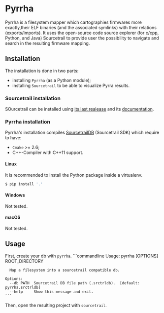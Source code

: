 # Pyrrha

Pyrrha is a filesystem mapper which cartographies firmwares more exactly,their ELF binaries (and the associated symlinks) with their relations (exports/imports).
It uses the open-source code source explorer (for c/cpp, Python, and Java) Sourcetrail to provide user the possibility to navigate and search in the resulting firmware mapping.

## Installation
The installation is done in two parts:
- installing `Pyrrha` (as a Python module);
- installing `Sourcetrail` to be able to visualize Pyrra results.

### Sourcetrail installation
SOurcetrail can be installed using [its last realease](https://github.com/CoatiSoftware/Sourcetrail/releases/tag/2021.4.19) and its [documentation](https://github.com/CoatiSoftware/Sourcetrail/releases/tag/2021.4.19).

### Pyrrha installation
Pyrrha's installation compiles [SourcetrailDB](https://github.com/CoatiSoftware/SourcetrailDB) (Sourcetrail SDK) which require to have:
- `Cmake` >= 2.6;
- C++-Compiler with C++11 support.

#### Linux
It is recommended to install the Python package inside a virtualenv.
```python
$ pip install '.'
```

#### Windows
Not tested.

#### macOS
Not tested.

## Usage
First, create your db with `pyrrha`.
    ```commandline
    Usage: pyrrha [OPTIONS] ROOT_DIRECTORY
    
      Map a filesystem into a sourcetrail compatible db.
    
    Options:
      --db PATH  Sourcetrail DB file path (.srctrldb).  [default: pyrrha.srctrldb]
      --help     Show this message and exit.
    ```
Then, open the resulting project with `sourcetrail`.